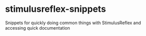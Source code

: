 # stimulusreflex-snippets
Snippets for quickly doing common things with StimulusReflex and accessing quick documentation
